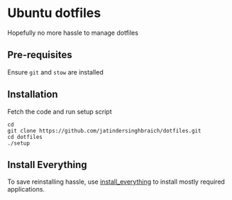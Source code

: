 # Ubuntu dotfiles

Hopefully no more hassle to manage dotfiles

## Pre-requisites

Ensure `git` and `stow` are installed

## Installation

Fetch the code and run setup script

```
cd
git clone https://github.com/jatindersinghbraich/dotfiles.git
cd dotfiles
./setup
```
## Install Everything

To save reinstalling hassle, use [install_everything](scripts/install_everything.sh) to install mostly required applications.
